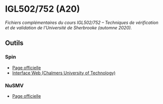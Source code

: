 # IGL502/752 (A20)

_Fichiers complémentaires du cours IGL502/752 – Techniques de vérification et de validation de l'Université de Sherbrooke (automne 2020)._


## Outils


### Spin

- [Page officielle](http://spinroot.com/spin/whatispin.html)
- [Interface Web (Chalmers University of Technology)](http://cse-212294.cse.chalmers.se/courses/sefm/spin)

### NuSMV
- [Page officielle](http://nusmv.fbk.eu/)
